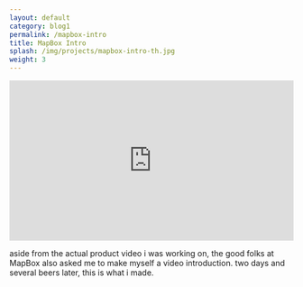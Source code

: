 ```yaml
---
layout: default
category: blog1
permalink: /mapbox-intro
title: MapBox Intro
splash: /img/projects/mapbox-intro-th.jpg
weight: 3
---
```


<div class='vid-frame' style="width: 100%; height: 0px; padding-bottom:56.25%; position:relative;">
<iframe src="http://player.vimeo.com/video/59695294" width="100%" height="100%" style="position:absolute" frameborder="0" webkitAllowFullScreen="webkitAllowFullScreen" mozallowfullscreen="mozallowfullscreen" allowFullScreen="allowFullScreen"> </iframe>
</div>

aside from the actual product video i was working on, the good folks at MapBox also asked me to make myself a video introduction. two days and several beers later, this is what i made.